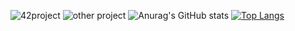 ![42project](https://github.com/hyudai28/42tokyo_project)
![other project](https://github.com/hyudai28/My_project)
![Anurag's GitHub stats](https://github-readme-stats.vercel.app/api?username=hyudai28)
[![Top Langs](https://github-readme-stats.vercel.app/api/top-langs/?username=hyudai28
)](https://github.com/anuraghazra/github-readme-stats)
